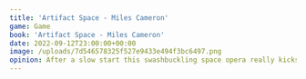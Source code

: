 ```yaml
---
title: 'Artifact Space - Miles Cameron'
game: Game
book: 'Artifact Space - Miles Cameron'
date: 2022-09-12T23:00:00+00:00
image: /uploads/7d546578325f527e9433e494f3bc6497.png
opinion: After a slow start this swashbuckling space opera really kicks into a gear. A classic Mary Sue story but with enough mystery, intense space combat and fun to make it an enjoyable read. 4/5.
---
```


